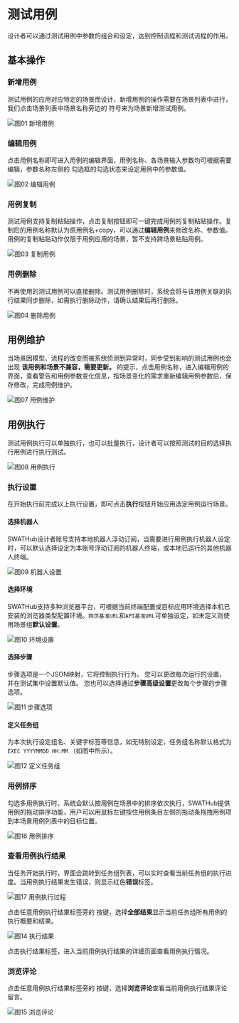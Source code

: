 测试用例
===

设计者可以通过测试用例中参数的组合和设定，达到控制流程和测试流程的作用。

基本操作
---
### 新增用例

测试用例的应用对应特定的场景而设计，新增用例的操作需要在场景列表中进行，我们点击场景列表中场景名称旁边的   <i class = "fa fa-plus-circle"></i>  符号来为场景新增测试用例。

![图01 新增用例](../assets/img/manual-case-01.png)

### 编辑用例

点击用例名称即可进入用例的编辑界面，用例名称、各场景输入参数均可根据需要编辑，参数名称左侧的  <i class = "fa fa-square-o"></i> 勾选框的勾选状态来设定用例中的参数值。

![图02 编辑用例](../assets/img/manual-case-02.png)

### 用例复制

测试用例支持复制粘贴操作，点击复制按钮即可一键完成用例的复制粘贴操作。复制后的用例名称默认为原用例名+copy，可以通过**编辑用例**来修改名称、参数值。用例的复制粘贴动作仅限于用例应用的场景，暂不支持跨场景粘贴用例。

![图03 复制用例](../assets/img/manual-case-03.png)

### 用例删除

不再使用的测试用例可以直接删除。测试用例删除时，系统会将与该用例关联的执行结果同步删除，如需执行删除动作，请确认结果后再行删除。

![图04 删除用例](../assets/img/manual-case-04.png)

用例维护
---
当场景因模型、流程的改变而被系统侦测到异常时，同步受到影响的测试用例也会出现  <i class = "fa fa-warning"></i> **该用例和场景不兼容，需要更新。** 的提示，点击用例名称，进入编辑用例的界面，查看警告和用例参数变化信息，按场景变化的需求重新编辑用例参数后，保存修改，完成用例维护。

![图07 用例维护](../assets/img/manual-case-07.png)


用例执行
---

测试用例执行可以单独执行，也可以批量执行，设计者可以按照测试的目的选择执行用例进行执行测试。

![图08 用例执行](../assets/img/manual-case-08.png)

### 执行设置

在开始执行前完成以上执行设置，即可点击**执行**按钮开始应用选定用例运行场景。

#### 选择机器人

SWATHub设计者账号支持本地机器人浮动订阅，当需要进行用例执行机器人设定时，可以默认选择设定为本账号浮动订阅的机器人终端，或本地已运行的其他机器人终端。

![图09 机器人设置](../assets/img/manual-case-09.png)

#### 选择环境

SWATHub支持多种浏览器平台，可根据当前终端配置或目标应用环境选择本机已安装的浏览器类型配置环境。` 网页基准URL `和` API基准URL `可单独设定，如未定义则使用场景组**默认设置**。

![图10 环境设置](../assets/img/manual-case-10.png)

#### 选择步骤

步骤选项是一个JSON映射，它将控制执行行为。 您可以更改每次运行的设置，并在测试集中设置默认值。 您也可以选择通过**步骤高级设置**更改每个步骤的步骤选项。

![图11 步骤选项](../assets/img/manual-case-11.png)

#### 定义任务组

为本次执行设定组名、关键字标签等信息，如无特别设定，任务组名称默认格式为` EXEC YYYYMMDD HH:MM` （如图中所示）。

![图12 定义任务组](../assets/img/manual-case-12.png)


### 用例排序

勾选多用例执行时，系统会默认按用例在场景中的排序依次执行，SWATHub提供用例的拖动排序功能，用户可以用鼠标左键按住用例条目左侧的拖动条拖拽用例项到本场景用例列表中的目标位置。

![图16 用例排序](../assets/img/manual-case-16.GIF)

### 查看用例执行结果

当任务开始执行时，界面会跳转到任务组列表，可以实时查看当前任务组的执行进度。当用例执行结果发生错误，则显示红色**错误**标签。

![图17 用例执行过程](../assets/img/manual-case-17.GIF)

点击任意用例执行结果标签旁的  <i class="fa fa-caret-square-o-down"></i>  按键，选择**全部结果**显示当前任务组所有用例的执行概要和结果。

![图14 执行结果](../assets/img/manual-case-14.png)

点击执行结果标签，进入当前用例执行结果的详细页面查看用例执行情况。

### 浏览评论

点击任意用例执行结果标签旁的  <i class="fa fa-caret-square-o-down"></i>  按键，选择**浏览评论**查看当前用例执行结果评论留言。

![图15 浏览评论](../assets/img/manual-case-15.png)
